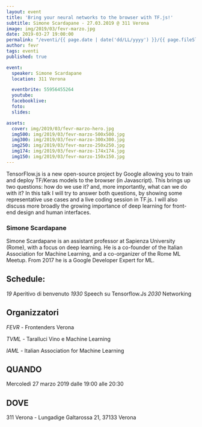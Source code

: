 ```yaml
---
layout: event
title: 'Bring your neural networks to the browser with TF.js!'
subtitle: Simone Scardapane - 27.03.2019 @ 311 Verona
image: img/2019/03/fevr-marzo.jpg
date: 2019-03-27 19:00:00
permalink: "/eventi/{{ page.date | date('dd/LL/yyyy') }}/{{ page.fileSlug | slug }}/index.html"
author: fevr
tags: eventi
published: true

event:
  speaker: Simone Scardapane
  location: 311 Verona

  eventbrite: 55956455264
  youtube:
  facebooklive:
  foto:
  slides:

assets:
  cover: img/2019/03/fevr-marzo-hero.jpg
  img500: img/2019/03/fevr-marzo-500x500.jpg
  img300: img/2019/03/fevr-marzo-300x300.jpg
  img250: img/2019/03/fevr-marzo-250x250.jpg
  img174: img/2019/03/fevr-marzo-174x174.jpg
  img150: img/2019/03/fevr-marzo-150x150.jpg
---
```


TensorFlow.js is a new open-source project by Google allowing you to train and deploy TF/Keras models to the browser (in Javascript). This brings up two questions: how do we use it? and, more importantly, what can we do with it? In this talk I will try to answer both questions, by showing some representative use cases and a live coding session in TF.js. I will also discuss more broadly the growing importance of deep learning for front-end design and human interfaces.

### Simone Scardapane

Simone Scardapane is an assistant professor at Sapienza University (Rome), with a focus on deep learning. He is a co-founder of the Italian Association for Machine Learning, and a co-organizer of the Rome ML Meetup. From 2017 he is a Google Developer Expert for ML.

## Schedule:

_19_ Aperitivo di benvenuto
_1930_ Speech su Tensorflow.Js
_2030_ Networking

## Organizzatori

_FEVR_ - Frontenders Verona

_TVML_ - Taralluci Vino e Machine Learning

_IAML_ - Italian Association for Machine Learning

## QUANDO

Mercoledì 27 marzo 2019 dalle 19:00 alle 20:30

## DOVE

311 Verona - Lungadige Galtarossa 21, 37133 Verona
